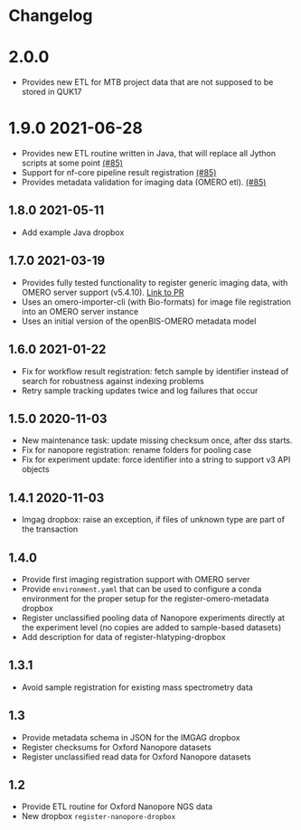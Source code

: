 # Changelog

# 2.0.0

* Provides new ETL for MTB project data that are not supposed to be stored in QUK17

# 1.9.0 2021-06-28

* Provides new ETL routine written in Java, that will replace all Jython scripts at some point [(#85)](https://github.com/qbicsoftware/etl-scripts/pull/85)
* Support for nf-core pipeline result registration [(#85)](https://github.com/qbicsoftware/etl-scripts/pull/85)
* Provides metadata validation for imaging data (OMERO etl). [(#85)](https://github.com/qbicsoftware/etl-scripts/pull/83)

## 1.8.0 2021-05-11

* Add example Java dropbox

## 1.7.0 2021-03-19

* Provides fully tested functionality to register generic imaging data, with OMERO server support (v5.4.10). [Link to PR](https://github.com/qbicsoftware/etl-scripts/pull/78)
* Uses an omero-importer-cli (with Bio-formats) for image file registration into an OMERO server instance
* Uses an initial version of the openBIS-OMERO metadata model

## 1.6.0 2021-01-22

* Fix for workflow result registration: fetch sample by identifier instead of search for robustness against indexing problems
* Retry sample tracking updates twice and log failures that occur

## 1.5.0 2020-11-03

* New maintenance task: update missing checksum once, after dss starts.
* Fix for nanopore registration: rename folders for pooling case
* Fix for experiment update: force identifier into a string to support v3 API objects

## 1.4.1 2020-11-03

* Imgag dropbox: raise an exception, if files of unknown type are part of the transaction

## 1.4.0

* Provide first imaging registration support with OMERO server
* Provide `environment.yaml` that can be used to configure a conda
  environment for the proper setup for the register-omero-metadata
  dropbox
* Register unclassified pooling data of Nanopore experiments directly at the experiment level (no copies are added to sample-based datasets)
* Add description for data of register-hlatyping-dropbox

## 1.3.1

* Avoid sample registration for existing mass spectrometry data

## 1.3

* Provide metadata schema in JSON for the IMGAG dropbox
* Register checksums for Oxford Nanopore datasets
* Register unclassified read data for Oxford Nanopore datasets

## 1.2

* Provide ETL routine for Oxford Nanopore NGS data
* New dropbox `register-nanopore-dropbox`
